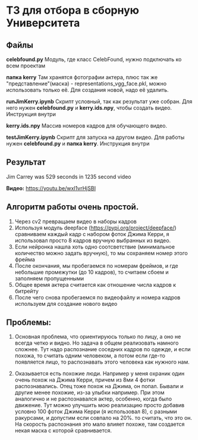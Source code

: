 # ТЗ для отбора в сборную Университета

## Файлы
**celebfound.py**
Модуль, где класс CelebFound, нужно подключать ко всем проектам

**папка kerry**
Там хранятся фотографии актера, плюс так же "представление"(маска) - representations_vgg_face.pkl, можно использовать только её. Для создания новой, надо её удалить.

**runJimKerry.ipynb**
Скрипт условный, так как результат уже собран. Для него нужен **celebfound.py** и **kerry.ids.npy**, чтобы создать видео. Инструкция внутри

**kerry.ids.npy** 
Массив номеров кадров для обучающего видео.

**testJimKerry.ipynb**
Скрипт для запуска на другом видео. Для работы нужен **celebfound.py** и **папка kerry**. Инструкция внутри

## Результат
Jim Carrey was 529 seconds in 1235 second video

**Видео:** https://youtu.be/wxI1vrHjSBI

## Алгоритм работы очень простой.
1. Через cv2 превращаем видео в наборы кадров
2. Используя модуль deepface (https://pypi.org/project/deepface/) сравниваем каждый кадр с набором фоток Джима Керри, я использовал просто 8 кадров вручную выбранных из видео.
3. Если нейронка нашла хоть одно соотсветствие (минимальное количество можно задать вручную), то мы сохраняем номер этого фрейма
4. После окончания, мы пробегаемся по номерам фреймов, и где небольшие промежутки (до 10 кадров), то считаем сбоем и заполняем пропущенными
5. Общее время актера считается как отношение числа кадров к битрейту
6. После чего снова пробегаемся по видеофайлу и номера кадров используем для создание нового видео

## Проблемы:
1. Основная проблема, что ориентируюсь только по лицу, а оно не всегда четко и видно. Но задача в общем реализовать намного сложнее. 
Тут надо распознание соседних кадров по одежде, и если похожа, то считать одним человеком, а потом если где-то появляется лицо, то распознавать этого человека как нужного нам.

2. Оказывается есть похожие люди. Например у меня охраник один очень похож на Джима Керри, причем из 8ми 4 фотки распознавались. Отец тоже похож на Джима, он попал. Бывали и другие менее похожие, из-за улыбки например.
При этом аналогично и не распознавался актер, особенно, когда было движение.
Тут можно улучшить мою реализацию просто добавив условно 100 фоток Джима Керри (я использовал 8), с разными ракурсами, и допустим если совпало на 20%. то считать, что это он. На скорость распознания это мало влияет похоже, там создается некая маска с которой сравнивается.

